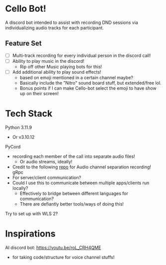 # Cello Bot!
A discord bot intended to assist with recording DND sessions via individualizing audio tracks for each participant.
## Feature Set
- [ ] Multi-track recording for every individual person in the discord call!
- [ ] Ability to play music in the discord!
	- Rip off other Music playing bots for this!
- [ ] Add additional ability to play sound effects!
	- based on emoji mentioned in a certain channel maybe?
	- Basically include the "Nitro" sound board stuff, but extended/free lol.
	- Bonus points if I can make Cello-bot select the emoji to have show up on their screen!

# Tech Stack
Python 3.11.9
- Or v3.10.12

PyCord
- recording each member of the call into separate audio files!
	- Or audio streams, ideally!
- Credit to the following [repo](https://github.com/limitcantcode/jaison-core/tree/v1.6-final) for Audio channel separation recording!
gRpc
- For server/client communication?
- Could I use this to communicate between multiple apps/clients run locally? 
	- Effectively to bridge between different languages for communication?
	- There are defiantly better tools/ways of doing this!

Try to set up with WLS 2?
# Inspirations
AI discord bot: https://youtu.be/roL_CRH4QME
- for taking code/structure for voice channel stuffs!